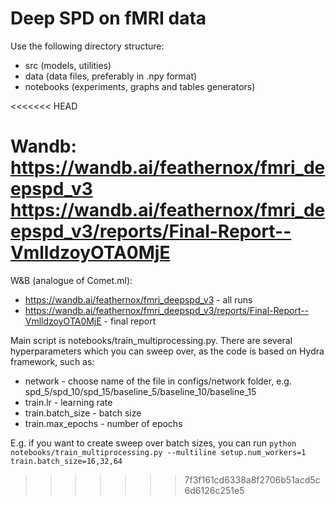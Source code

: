 # Deep SPD on fMRI data

Use the following directory structure:

- src (models, utilities)
- data (data files, preferably in .npy format)
- notebooks (experiments, graphs and tables generators)

<<<<<<< HEAD

Wandb:
https://wandb.ai/feathernox/fmri_deepspd_v3
https://wandb.ai/feathernox/fmri_deepspd_v3/reports/Final-Report--VmlldzoyOTA0MjE
=======
W&B (analogue of Comet.ml):
- https://wandb.ai/feathernox/fmri_deepspd_v3 - all runs
- https://wandb.ai/feathernox/fmri_deepspd_v3/reports/Final-Report--VmlldzoyOTA0MjE - final report

Main script is notebooks/train_multiprocessing.py. There are several hyperparameters which you can sweep over, as the code is based on Hydra framework, such as:
- network - choose name of the file in configs/network folder, e.g. spd_5/spd_10/spd_15/baseline_5/baseline_10/baseline_15
- train.lr - learning rate
- train.batch_size - batch size
- train.max_epochs - number of epochs

E.g. if you want to create sweep over batch sizes, you can run
```python notebooks/train_multiprocessing.py --multiline setup.num_workers=1 train.batch_size=16,32,64```
>>>>>>> 7f3f161cd6338a8f2706b51acd5c6d6126c251e5
